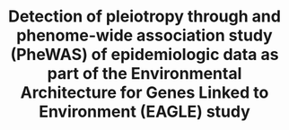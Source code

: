 ---
authors: Hall MA, Verma A, Brown-Gentry KD, Goodloe R, et al.
year: 2014
title: "Detection of pleiotropy through and phenome-wide association study (PheWAS) of epidemiologic data as part of the Environmental Architecture for Genes Linked to Environment (EAGLE) study"
journal: PLoS Genetics
volume: 10
pages:
url: http://journals.plos.org/plosgenetics/article?id=10.1371/journal.pgen.1004678
---